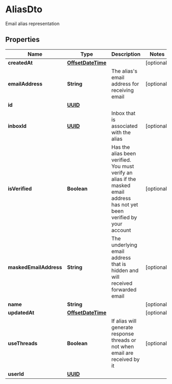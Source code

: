 

# AliasDto

Email alias representation
## Properties

Name | Type | Description | Notes
------------ | ------------- | ------------- | -------------
**createdAt** | [**OffsetDateTime**](OffsetDateTime.md) |  |  [optional]
**emailAddress** | **String** | The alias&#39;s email address for receiving email |  [optional]
**id** | [**UUID**](UUID.md) |  | 
**inboxId** | [**UUID**](UUID.md) | Inbox that is associated with the alias |  [optional]
**isVerified** | **Boolean** | Has the alias been verified. You must verify an alias if the masked email address has not yet been verified by your account |  [optional]
**maskedEmailAddress** | **String** | The underlying email address that is hidden and will received forwarded email |  [optional]
**name** | **String** |  |  [optional]
**updatedAt** | [**OffsetDateTime**](OffsetDateTime.md) |  |  [optional]
**useThreads** | **Boolean** | If alias will generate response threads or not when email are received by it |  [optional]
**userId** | [**UUID**](UUID.md) |  | 



